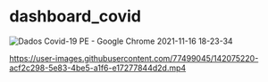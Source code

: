 # dashboard_covid


![Dados Covid-19 PE - Google Chrome 2021-11-16 18-23-34](https://user-images.githubusercontent.com/77499045/142075189-aa3e7fd2-2982-48bc-890e-f1026d0d0786.gif)


https://user-images.githubusercontent.com/77499045/142075220-acf2c298-5e83-4be5-a1f6-e17277844d2d.mp4

